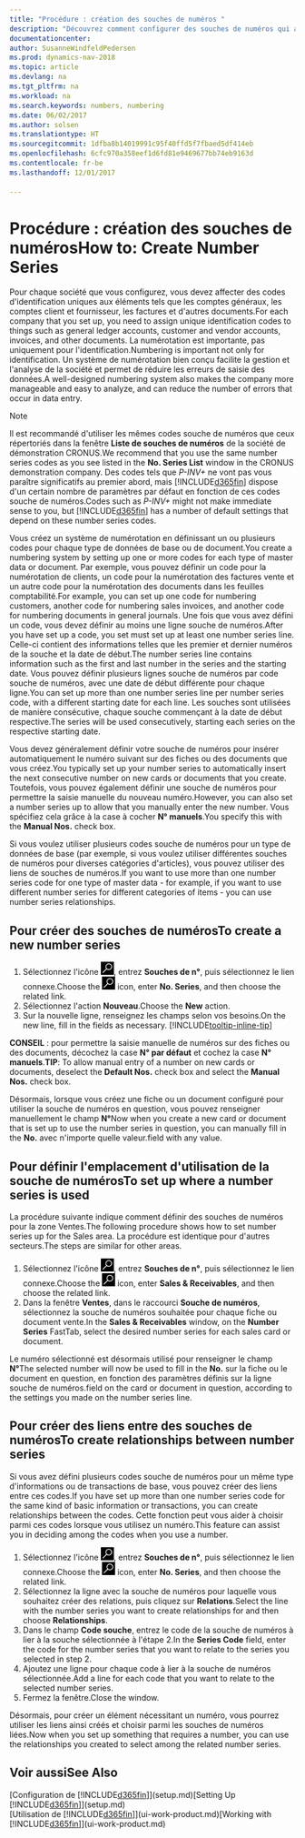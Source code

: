 ```yaml
---
title: "Procédure : création des souches de numéros "
description: "Découvrez comment configurer des souches de numéros qui affectent les codes d'identification uniques aux comptes et aux documents dans Dynamics NAV."
documentationcenter: 
author: SusanneWindfeldPedersen
ms.prod: dynamics-nav-2018
ms.topic: article
ms.devlang: na
ms.tgt_pltfrm: na
ms.workload: na
ms.search.keywords: numbers, numbering
ms.date: 06/02/2017
ms.author: solsen
ms.translationtype: HT
ms.sourcegitcommit: 1dfba8b14019991c95f40ffd5f7fbaed5df414eb
ms.openlocfilehash: 6cfc970a358eef1d6fd81e9469677bb74eb9163d
ms.contentlocale: fr-be
ms.lasthandoff: 12/01/2017

---
```

# <a name="how-to-create-number-series"></a><span data-ttu-id="c4a95-103">Procédure : création des souches de numéros</span><span class="sxs-lookup"><span data-stu-id="c4a95-103">How to: Create Number Series</span></span>
<span data-ttu-id="c4a95-104">Pour chaque société que vous configurez, vous devez affecter des codes d'identification uniques aux éléments tels que les comptes généraux, les comptes client et fournisseur, les factures et d'autres documents.</span><span class="sxs-lookup"><span data-stu-id="c4a95-104">For each company that you set up, you need to assign unique identification codes to things such as general ledger accounts, customer and vendor accounts, invoices, and other documents.</span></span> <span data-ttu-id="c4a95-105">La numérotation est importante, pas uniquement pour l'identification.</span><span class="sxs-lookup"><span data-stu-id="c4a95-105">Numbering is important not only for identification.</span></span> <span data-ttu-id="c4a95-106">Un système de numérotation bien conçu facilite la gestion et l'analyse de la société et permet de réduire les erreurs de saisie des données.</span><span class="sxs-lookup"><span data-stu-id="c4a95-106">A well-designed numbering system also makes the company more manageable and easy to analyze, and can reduce the number of errors that occur in data entry.</span></span>

> [!NOTE]  
>   <span data-ttu-id="c4a95-107">Il est recommandé d'utiliser les mêmes codes souche de numéros que ceux répertoriés dans la fenêtre **Liste de souches de numéros** de la société de démonstration CRONUS.</span><span class="sxs-lookup"><span data-stu-id="c4a95-107">We recommend that you use the same number series codes as you see listed in the **No. Series List** window in the CRONUS demonstration company.</span></span> <span data-ttu-id="c4a95-108">Des codes tels que *P-INV+* ne vont pas vous paraître significatifs au premier abord, mais [!INCLUDE[d365fin](includes/d365fin_md.md)] dispose d'un certain nombre de paramètres par défaut en fonction de ces codes souche de numéros.</span><span class="sxs-lookup"><span data-stu-id="c4a95-108">Codes such as *P-INV+* might not make immediate sense to you, but [!INCLUDE[d365fin](includes/d365fin_md.md)] has a number of default settings that depend on these number series codes.</span></span>

<span data-ttu-id="c4a95-109">Vous créez un système de numérotation en définissant un ou plusieurs codes pour chaque type de données de base ou de document.</span><span class="sxs-lookup"><span data-stu-id="c4a95-109">You create a numbering system by setting up one or more codes for each type of master data or document.</span></span> <span data-ttu-id="c4a95-110">Par exemple, vous pouvez définir un code pour la numérotation de clients, un code pour la numérotation des factures vente et un autre code pour la numérotation des documents dans les feuilles comptabilité.</span><span class="sxs-lookup"><span data-stu-id="c4a95-110">For example, you can set up one code for numbering customers, another code for numbering sales invoices, and another code for numbering documents in general journals.</span></span> <span data-ttu-id="c4a95-111">Une fois que vous avez défini un code, vous devez définir au moins une ligne souche de numéros.</span><span class="sxs-lookup"><span data-stu-id="c4a95-111">After you have set up a code, you set must set up at least one number series line.</span></span> <span data-ttu-id="c4a95-112">Celle-ci contient des informations telles que les premier et dernier numéros de la souche et la date de début.</span><span class="sxs-lookup"><span data-stu-id="c4a95-112">The number series line contains information such as the first and last number in the series and the starting date.</span></span> <span data-ttu-id="c4a95-113">Vous pouvez définir plusieurs lignes souche de numéros par code souche de numéros, avec une date de début différente pour chaque ligne.</span><span class="sxs-lookup"><span data-stu-id="c4a95-113">You can set up more than one number series line per number series code, with a different starting date for each line.</span></span> <span data-ttu-id="c4a95-114">Les souches sont utilisées de manière consécutive, chaque souche commençant à la date de début respective.</span><span class="sxs-lookup"><span data-stu-id="c4a95-114">The series will be used consecutively, starting each series on the respective starting date.</span></span>

<span data-ttu-id="c4a95-115">Vous devez généralement définir votre souche de numéros pour insérer automatiquement le numéro suivant sur des fiches ou des documents que vous créez.</span><span class="sxs-lookup"><span data-stu-id="c4a95-115">You typically set up your number series to automatically insert the next consecutive number on new cards or documents that you create.</span></span> <span data-ttu-id="c4a95-116">Toutefois, vous pouvez également définir une souche de numéros pour permettre la saisie manuelle du nouveau numéro.</span><span class="sxs-lookup"><span data-stu-id="c4a95-116">However, you can also set a number series up to allow that you manually enter the new number.</span></span> <span data-ttu-id="c4a95-117">Vous spécifiez cela grâce à la case à cocher **N° manuels**.</span><span class="sxs-lookup"><span data-stu-id="c4a95-117">You specify this with the **Manual Nos.** check box.</span></span>

<span data-ttu-id="c4a95-118">Si vous voulez utiliser plusieurs codes souche de numéros pour un type de données de base (par exemple, si vous voulez utiliser différentes souches de numéros pour diverses catégories d'articles), vous pouvez utiliser des liens de souches de numéros.</span><span class="sxs-lookup"><span data-stu-id="c4a95-118">If you want to use more than one number series code for one type of master data - for example, if you want to use different number series for different categories of items - you can use number series relationships.</span></span>

## <a name="to-create-a-new-number-series"></a><span data-ttu-id="c4a95-119">Pour créer des souches de numéros</span><span class="sxs-lookup"><span data-stu-id="c4a95-119">To create a new number series</span></span>
1. <span data-ttu-id="c4a95-120">Sélectionnez l'icône ![Page ou état pour la recherche](media/ui-search/search_small.png "icône"), entrez **Souches de n°**, puis sélectionnez le lien connexe.</span><span class="sxs-lookup"><span data-stu-id="c4a95-120">Choose the ![Search for Page or Report](media/ui-search/search_small.png "Search for Page or Report icon") icon, enter **No. Series**, and then choose the related link.</span></span>
2. <span data-ttu-id="c4a95-121">Sélectionnez l'action **Nouveau**.</span><span class="sxs-lookup"><span data-stu-id="c4a95-121">Choose the **New** action.</span></span>
3. <span data-ttu-id="c4a95-122">Sur la nouvelle ligne, renseignez les champs selon vos besoins.</span><span class="sxs-lookup"><span data-stu-id="c4a95-122">On the new line, fill in the fields as necessary.</span></span> [!INCLUDE[tooltip-inline-tip](includes/tooltip-inline-tip_md.md)]

<span data-ttu-id="c4a95-123">**CONSEIL** : pour permettre la saisie manuelle de numéros sur des fiches ou des documents, décochez la case **N° par défaut** et cochez la case **N° manuels**.</span><span class="sxs-lookup"><span data-stu-id="c4a95-123">**TIP**: To allow manual entry of a number on new cards or documents, deselect the **Default Nos.** check box and select the **Manual Nos.** check box.</span></span>

<span data-ttu-id="c4a95-124">Désormais, lorsque vous créez une fiche ou un document configuré pour utiliser la souche de numéros en question, vous pouvez renseigner manuellement le champ **N°**</span><span class="sxs-lookup"><span data-stu-id="c4a95-124">Now when you create a new card or document that is set up to use the number series in question, you can manually fill in the **No.**</span></span> <span data-ttu-id="c4a95-125">avec n'importe quelle valeur.</span><span class="sxs-lookup"><span data-stu-id="c4a95-125">field with any value.</span></span>  

## <a name="to-set-up-where-a-number-series-is-used"></a><span data-ttu-id="c4a95-126">Pour définir l'emplacement d'utilisation de la souche de numéros</span><span class="sxs-lookup"><span data-stu-id="c4a95-126">To set up where a number series is used</span></span>
<span data-ttu-id="c4a95-127">La procédure suivante indique comment définir des souches de numéros pour la zone Ventes.</span><span class="sxs-lookup"><span data-stu-id="c4a95-127">The following procedure shows how to set number series up for the Sales area.</span></span> <span data-ttu-id="c4a95-128">La procédure est identique pour d'autres secteurs.</span><span class="sxs-lookup"><span data-stu-id="c4a95-128">The steps are similar for other areas.</span></span>
1. <span data-ttu-id="c4a95-129">Sélectionnez l'icône ![Page ou état pour la recherche](media/ui-search/search_small.png "icône"), entrez **Souches de n°**, puis sélectionnez le lien connexe.</span><span class="sxs-lookup"><span data-stu-id="c4a95-129">Choose the ![Search for Page or Report](media/ui-search/search_small.png "Search for Page or Report icon") icon, enter **Sales & Receivables**, and then choose the related link.</span></span>
2. <span data-ttu-id="c4a95-130">Dans la fenêtre **Ventes**, dans le raccourci **Souche de numéros**, sélectionnez la souche de numéros souhaitée pour chaque fiche ou document vente.</span><span class="sxs-lookup"><span data-stu-id="c4a95-130">In the **Sales & Receivables** window, on the **Number Series** FastTab, select the desired number series for each sales card or document.</span></span>

<span data-ttu-id="c4a95-131">Le numéro sélectionné est désormais utilisé pour renseigner le champ **N°**</span><span class="sxs-lookup"><span data-stu-id="c4a95-131">The selected number will now be used to fill in the **No.**</span></span> <span data-ttu-id="c4a95-132">sur la fiche ou le document en question, en fonction des paramètres définis sur la ligne souche de numéros.</span><span class="sxs-lookup"><span data-stu-id="c4a95-132">field on the card or document in question, according to the settings you made on the number series line.</span></span>

## <a name="to-create-relationships-between-number-series"></a><span data-ttu-id="c4a95-133">Pour créer des liens entre des souches de numéros</span><span class="sxs-lookup"><span data-stu-id="c4a95-133">To create relationships between number series</span></span>
<span data-ttu-id="c4a95-134">Si vous avez défini plusieurs codes souche de numéros pour un même type d'informations ou de transactions de base, vous pouvez créer des liens entre ces codes.</span><span class="sxs-lookup"><span data-stu-id="c4a95-134">If you have set up more than one number series code for the same kind of basic information or transactions, you can create relationships between the codes.</span></span> <span data-ttu-id="c4a95-135">Cette fonction peut vous aider à choisir parmi ces codes lorsque vous utilisez un numéro.</span><span class="sxs-lookup"><span data-stu-id="c4a95-135">This feature can assist you in deciding among the codes when you use a number.</span></span>

1. <span data-ttu-id="c4a95-136">Sélectionnez l'icône ![Page ou état pour la recherche](media/ui-search/search_small.png "icône"), entrez **Souches de n°**, puis sélectionnez le lien connexe.</span><span class="sxs-lookup"><span data-stu-id="c4a95-136">Choose the ![Search for Page or Report](media/ui-search/search_small.png "Search for Page or Report icon") icon, enter **No. Series**, and then choose the related link.</span></span>
2. <span data-ttu-id="c4a95-137">Sélectionnez la ligne avec la souche de numéros pour laquelle vous souhaitez créer des relations, puis cliquez sur **Relations**.</span><span class="sxs-lookup"><span data-stu-id="c4a95-137">Select the line with the number series you want to create relationships for and then choose **Relationships**.</span></span>
3. <span data-ttu-id="c4a95-138">Dans le champ **Code souche**, entrez le code de la souche de numéros à lier à la souche sélectionnée à l'étape 2.</span><span class="sxs-lookup"><span data-stu-id="c4a95-138">In the **Series Code** field, enter the code for the number series that you want to relate to the series you selected in step 2.</span></span>
4. <span data-ttu-id="c4a95-139">Ajoutez une ligne pour chaque code à lier à la souche de numéros sélectionnée.</span><span class="sxs-lookup"><span data-stu-id="c4a95-139">Add a line for each code that you want to relate to the selected number series.</span></span>
5. <span data-ttu-id="c4a95-140">Fermez la fenêtre.</span><span class="sxs-lookup"><span data-stu-id="c4a95-140">Close the window.</span></span>

<span data-ttu-id="c4a95-141">Désormais, pour créer un élément nécessitant un numéro, vous pourrez utiliser les liens ainsi créés et choisir parmi les souches de numéros liées.</span><span class="sxs-lookup"><span data-stu-id="c4a95-141">Now when you set up something that requires a number, you can use the relationships you created to select among the related number series.</span></span>

## <a name="see-also"></a><span data-ttu-id="c4a95-142">Voir aussi</span><span class="sxs-lookup"><span data-stu-id="c4a95-142">See Also</span></span>
<span data-ttu-id="c4a95-143">[Configuration de [!INCLUDE[d365fin](includes/d365fin_md.md)]](setup.md)</span><span class="sxs-lookup"><span data-stu-id="c4a95-143">[Setting Up [!INCLUDE[d365fin](includes/d365fin_md.md)]](setup.md)</span></span>  
<span data-ttu-id="c4a95-144">[Utilisation de [!INCLUDE[d365fin](includes/d365fin_md.md)]](ui-work-product.md)</span><span class="sxs-lookup"><span data-stu-id="c4a95-144">[Working with [!INCLUDE[d365fin](includes/d365fin_md.md)]](ui-work-product.md)</span></span>  

